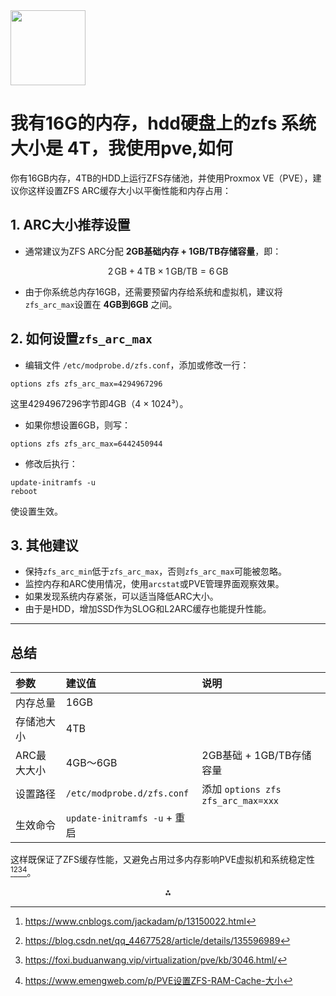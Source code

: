 <img src="https://r2cdn.perplexity.ai/pplx-full-logo-primary-dark%402x.png" class="logo" width="120"/>

# 我有16G的内存，hdd硬盘上的zfs 系统大小是 4T，我使用pve,如何

你有16GB内存，4TB的HDD上运行ZFS存储池，并使用Proxmox VE（PVE），建议你这样设置ZFS ARC缓存大小以平衡性能和内存占用：

## 1. ARC大小推荐设置

- 通常建议为ZFS ARC分配 **2GB基础内存 + 1GB/TB存储容量**，即：

$$
2\, \text{GB} + 4\, \text{TB} \times 1\, \text{GB/TB} = 6\, \text{GB}
$$
- 由于你系统总内存16GB，还需要预留内存给系统和虚拟机，建议将`zfs_arc_max`设置在 **4GB到6GB** 之间。


## 2. 如何设置`zfs_arc_max`

- 编辑文件 `/etc/modprobe.d/zfs.conf`，添加或修改一行：

```
options zfs zfs_arc_max=4294967296
```

这里4294967296字节即4GB（4 × 1024³）。
- 如果你想设置6GB，则写：

```
options zfs zfs_arc_max=6442450944
```

- 修改后执行：

```
update-initramfs -u
reboot
```

使设置生效。


## 3. 其他建议

- 保持`zfs_arc_min`低于`zfs_arc_max`，否则`zfs_arc_max`可能被忽略。
- 监控内存和ARC使用情况，使用`arcstat`或PVE管理界面观察效果。
- 如果发现系统内存紧张，可以适当降低ARC大小。
- 由于是HDD，增加SSD作为SLOG和L2ARC缓存也能提升性能。

---

## 总结

| 参数 | 建议值 | 说明 |
| :-- | :-- | :-- |
| 内存总量 | 16GB |  |
| 存储池大小 | 4TB |  |
| ARC最大大小 | 4GB～6GB | 2GB基础 + 1GB/TB存储容量 |
| 设置路径 | `/etc/modprobe.d/zfs.conf` | 添加 `options zfs zfs_arc_max=xxx` |
| 生效命令 | `update-initramfs -u` + 重启 |  |

这样既保证了ZFS缓存性能，又避免占用过多内存影响PVE虚拟机和系统稳定性[^1][^3][^5][^6]。

<div style="text-align: center">⁂</div>

[^1]: https://www.cnblogs.com/jackadam/p/13150022.html

[^2]: https://www.reddit.com/r/Proxmox/comments/1cf0sov/does_it_even_make_sense_to_install_proxmox_with/?tl=zh-hans

[^3]: https://blog.csdn.net/qq_44677528/article/details/135596989

[^4]: https://www.cnblogs.com/surplus/p/14055003.html

[^5]: https://foxi.buduanwang.vip/virtualization/pve/kb/3046.html/

[^6]: https://www.emengweb.com/p/PVE设置ZFS-RAM-Cache-大小

[^7]: https://www.reddit.com/r/Proxmox/comments/1592v6o/is_it_worth_setting_up_zfs_raid1_on_a_machine/?tl=zh-hans

[^8]: https://forum.proxmox.com/threads/disable-zfs-arc-or-limiting-it.77845/

